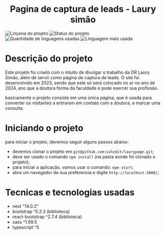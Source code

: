 <h1 align="center"> Pagina de captura de leads - Laury simão </h1>

![Linçena do projeto](https://img.shields.io/badge/Licen%C3%A7a-Mit-green)
![Status do projeto](https://img.shields.io/badge/Status-Finalizado-yellowgreen)
![Quantidade de linguagens usadas](https://img.shields.io/github/languages/count/Leledit/laurypage)
![Linguagem mais usada](https://img.shields.io/github/languages/top/Leledit/laurypage)

# Descrição do projeto #

Este projeto foi criado com o intuito de divulgar o trabalho da DR Laury Simão, além de servir como página de captura de leads. O site foi desenvolvido em 2023, sendo que este só será colocado no ar no ano de 2024, ano que a doutora forma da faculdade e pode exercer sua profissão.

basicamente o projeto consiste em uma única página, que é usada para converter os visitantes a entrarem em contato com a doutora, e marcar uma consulta.


# Iniciando o projeto #

para iniciar o projeto, devemos seguir alguns passos abaixo:

* devemos clonar o projeto em `git@github.com:Leledit/laurypage.git`;
* deve ser usado o comando `npm install` (na pasta aonde foi clonado o projeto);
* para iniciar a aplicação, vamos usar o comando:  `npm start`;
* abra um navegador de sua preferencia e digite `http://localhost:3000/`;

# Tecnicas e tecnologias usadas # 

* next "14.0.2"
* bootstrap ^5.2.3 (biblioteca)
* react-bootstrap ^2.7.4 (biblioteca)
* sass ^1.69.5
* typescript ^5